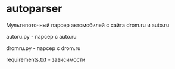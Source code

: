 # autoparser
Мультипоточный парсер автомобилей с сайта drom.ru и auto.ru

autoru.py - парсер с auto.ru

dromru.py - парсер с drom.ru

requirements.txt - зависимости
